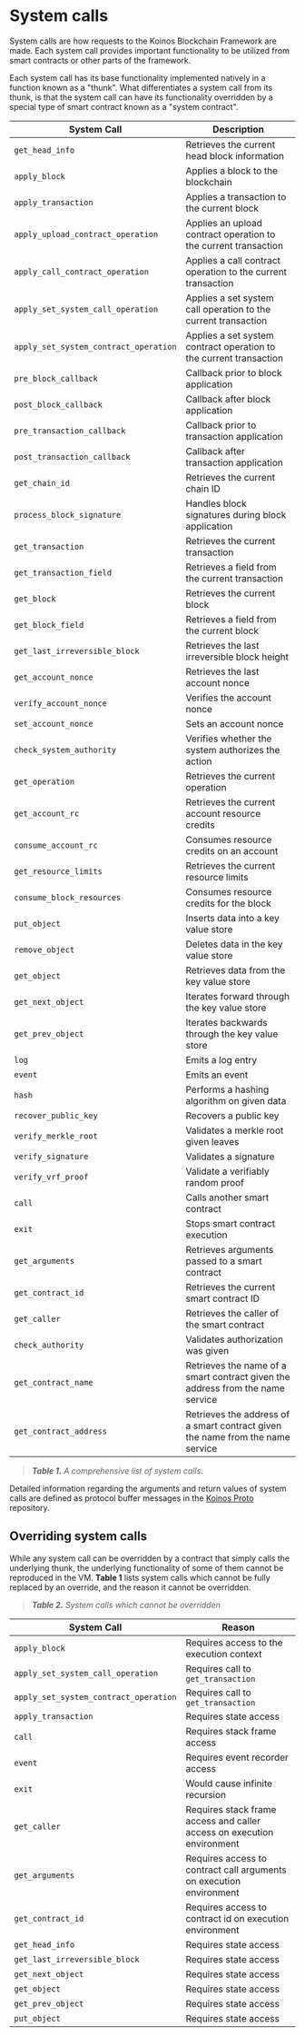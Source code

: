 # System calls

System calls are how requests to the Koinos Blockchain Framework are made. Each system call provides important functionality to be utilized from smart contracts or other parts of the framework.

Each system call has its base functionality implemented natively in a function known as a "thunk". What differentiates a system call from its thunk, is that the system call can have its functionality overridden by a special type of smart contract known as a "system contract".

|System Call|Description|
|---|---|
|`get_head_info`|Retrieves the current head block information|
|`apply_block`|Applies a block to the blockchain|
|`apply_transaction`|Applies a transaction to the current block|
|`apply_upload_contract_operation`|Applies an upload contract operation to the current transaction|
|`apply_call_contract_operation`|Applies a call contract operation to the current transaction|
|`apply_set_system_call_operation`|Applies a set system call operation to the current transaction|
|`apply_set_system_contract_operation`|Applies a set system contract operation to the current transaction|
|`pre_block_callback`|Callback prior to block application|
|`post_block_callback`|Callback after block application|
|`pre_transaction_callback`|Callback prior to transaction application|
|`post_transaction_callback`|Callback after transaction application|
|`get_chain_id`|Retrieves the current chain ID|
|`process_block_signature`|Handles block signatures during block application|
|`get_transaction`|Retrieves the current transaction|
|`get_transaction_field`|Retrieves a field from the current transaction|
|`get_block`|Retrieves the current block|
|`get_block_field`|Retrieves a field from the current block|
|`get_last_irreversible_block`|Retrieves the last irreversible block height|
|`get_account_nonce`|Retrieves the last account nonce|
|`verify_account_nonce`|Verifies the account nonce|
|`set_account_nonce`|Sets an account nonce|
|`check_system_authority`|Verifies whether the system authorizes the action|
|`get_operation`|Retrieves the current operation|
|`get_account_rc`|Retrieves the current account resource credits|
|`consume_account_rc`|Consumes resource credits on an account|
|`get_resource_limits`|Retrieves the current resource limits|
|`consume_block_resources`|Consumes resource credits for the block|
|`put_object`|Inserts data into a key value store|
|`remove_object`|Deletes data in the key value store|
|`get_object`|Retrieves data from the key value store|
|`get_next_object`|Iterates forward through the key value store|
|`get_prev_object`|Iterates backwards through the key value store|
|`log`|Emits a log entry|
|`event`|Emits an event|
|`hash`|Performs a hashing algorithm on given data|
|`recover_public_key`|Recovers a public key|
|`verify_merkle_root`|Validates a merkle root given leaves|
|`verify_signature`|Validates a signature|
|`verify_vrf_proof`|Validate a verifiably random proof|
|`call`|Calls another smart contract|
|`exit`|Stops smart contract execution|
|`get_arguments`|Retrieves arguments passed to a smart contract|
|`get_contract_id`|Retrieves the current smart contract ID|
|`get_caller`|Retrieves the caller of the smart contract|
|`check_authority`|Validates authorization was given|
|`get_contract_name`|Retrieves the name of a smart contract given the address from the name service|
|`get_contract_address`|Retrieves the address of a smart contract given the name from the name service|

> _**Table 1.** A comprehensive list of system calls._

Detailed information regarding the arguments and return values of system calls are defined as protocol buffer messages in the [Koinos Proto](https://github.com/koinos/koinos-proto/blob/master/koinos/chain/system_calls.proto) repository.

## Overriding system calls

While any system call can be overridden by a contract that simply calls the underlying thunk, the underlying functionality of some of them cannot be reproduced in the VM. **Table 1** lists system calls which cannot be fully replaced by an override, and the reason it cannot be overridden.

> _**Table 2.** System calls which cannot be overridden_

|System Call|Reason|
|---|---|
|`apply_block`|Requires access to the execution context|
|`apply_set_system_call_operation`|Requires call to `get_transaction`|
|`apply_set_system_contract_operation`|Requires call to `get_transaction`|
|`apply_transaction`|Requires state access|
|`call`|Requires stack frame access|
|`event`|Requires event recorder access|
|`exit`|Would cause infinite recursion|
|`get_caller`|Requires stack frame access and caller access on execution environment|
|`get_arguments`|Requires access to contract call arguments on execution environment|
|`get_contract_id`|Requires access to contract id on execution environment|
|`get_head_info`|Requires state access|
|`get_last_irreversible_block`|Requires state access|
|`get_next_object`|Requires state access|
|`get_object`|Requires state access|
|`get_prev_object`|Requires state access|
|`put_object`|Requires state access|
